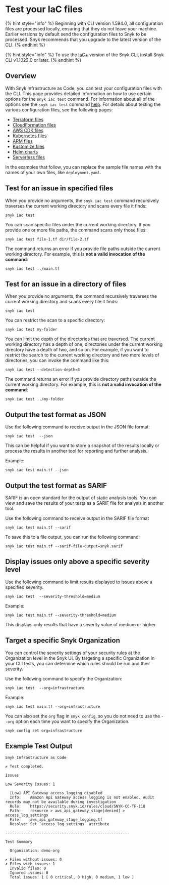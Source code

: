 # Test your IaC files

{% hint style="info" %}
Beginning with CLI version 1.594.0, all configuration files are processed locally, ensuring that they do not leave your machine. Earlier versions by default send the configuration files to Snyk to be processed. Snyk recommends that you upgrade to the latest version of the CLI.
{% endhint %}

{% hint style="info" %}
To use the [IaC+](../../../../scan-using-snyk/scan-infrastructure/introduction-to-iac+/) version of the Snyk CLI, install Snyk CLI v1.1022.0 or later.
{% endhint %}

## Overview

With Snyk Infrastructure as Code, you can test your configuration files with the CLI. This page provides detailed information on how to use certain options for the `snyk iac test` command.  For information about all of the options see the `snyk iac test` command [help](../../../commands/iac-test.md). For details about testing the various configuration files, see the following pages:

* [Terraform files](terraform-files.md)
* [CloudFormation files](cloudformation-files.md)
* [AWS CDK files](aws-cdk-files.md)
* [Kubernetes files](kubernetes-files.md)
* [ARM files](arm-files.md)
* [Kustomize files](kustomize-files.md)
* [Helm charts](helm-charts.md)
* [Serverless files](serverless-files.md)

In the examples that follow, you can replace the sample file names with the names of your own files, like `deployment.yaml`.

## Test for an issue in specified files

When you provide no arguments, the `snyk iac test` command recursively traverses the current working directory and scans every file it finds:

```
snyk iac test
```

You can scan specific files under the current working directory. If you provide one or more file paths, the command scans only those files:

```
snyk iac test file-1.tf dir/file-2.tf
```

The command returns an error if you provide file paths outside the current working directory. For example, this is **not a valid invocation of the command**:

```
snyk iac test ../main.tf
```

## Test for an issue in a directory of files

When you provide no arguments, the command recursively traverses the current working directory and scans every file it finds:

```
snyk iac test
```

You can restrict the scan to a specific directory:

```
snyk iac test my-folder
```

You can limit the depth of the directories that are traversed. The current working directory has a depth of one; directories under the current working directory have a depth of two, and so on. For example, if you want to restrict the search to the current working directory and two more levels of directories, you can invoke the command like this:

```
snyk iac test --detection-depth=3
```

The command returns an error if you provide directory paths outside the current working directory. For example, this is **not a valid invocation of the command**:

```
snyk iac test ../my-folder
```

## Output the test format as JSON

Use the following command to receive output in the JSON file format:

```
snyk iac test  --json
```

This can be helpful if you want to store a snapshot of the results locally or process the results in another tool for reporting and further analysis.

Example:

```
snyk iac test main.tf --json
```

## Output the test format as SARIF

SARIF is an open standard for the output of static analysis tools. You can view and save the results of your tests as a SARIF file for analysis in another tool.

Use the following command to receive output in the SARIF file format

```
snyk iac test main.tf --sarif
```

To save this to a file output, you can run the following command:

```
snyk iac test main.tf --sarif-file-output=snyk.sarif
```

## Display issues only above a specific severity level

Use the following command to limit results displayed to issues above a specified severity.

```
snyk iac test  --severity-threshold=medium
```

Example:

```
snyk iac test main.tf --severity-threshold=medium
```

This displays only results that have a severity value of medium or higher.

## Target a specific Snyk Organization

You can control the severity settings of your security rules at the Organization level in the Snyk UI. By targeting a specific Organization in your CLI tests, you can determine which rules should be run and their severity.

Use the following command to specify the Organization:

```
snyk iac test  --org=infrastructure
```

Example:

```
snyk iac test main.tf --org=infrastructure
```

You can also set the `org` flag in `snyk config`, so you do not need to use the `--org` option each time you want to specify the Organization.

```
snyk config set org=infrastructure
```

## Example Test Output

```
Snyk Infrastructure as Code

✔ Test completed.

Issues

Low Severity Issues: 1

  [Low] API Gateway access logging disabled
  Info:    Amazon Api Gateway access logging is not enabled. Audit records may not be available during investigation
  Rule:    https://security.snyk.io/rules/cloud/SNYK-CC-TF-118
  Path:    resource > aws_api_gateway_stage[denied] > access_log_settings
  File:    aws_api_gateway_stage_logging.tf
  Resolve: Set `access_log_settings` attribute

-------------------------------------------------------

Test Summary

  Organization: demo-org

✔ Files without issues: 0
✗ Files with issues: 1
  Invalid files: 0
  Ignored issues: 0
  Total issues: 1 [ 0 critical, 0 high, 0 medium, 1 low ]
```
